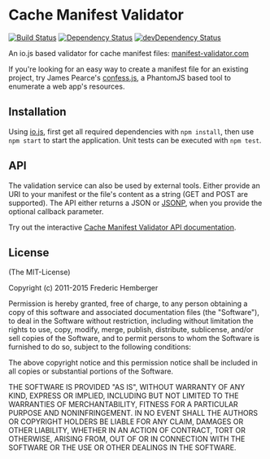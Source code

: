 # Cache Manifest Validator
[![Build Status][travis-image]][travis-url] [![Dependency Status][david-image]][david-url] [![devDependency Status][david-dev-image]][david-dev-url]

An io.js based validator for cache manifest files: [manifest-validator.com](http://manifest-validator.com)

If you're looking for an easy way to create a manifest file for an existing project, try James Pearce's [confess.js](https://github.com/jamesgpearce/confess), a PhantomJS based tool to enumerate a web app's resources.


## Installation

Using [io.js](http://iojs.org/), first get all required dependencies with `npm install`, then use `npm start` to start the application. Unit tests can be executed with `npm test`.


## API

The validation service can also be used by external tools. Either provide an URI to your manifest or the file's content as a string (GET and POST are supported). The API either returns a JSON or [JSONP](http://en.wikipedia.org/wiki/JSON#JSONP), when you provide the optional callback parameter.

Try out the interactive [Cache Manifest Validator API documentation](http://manifest-validator.com/documentation).


## License

(The MIT-License)

Copyright (c) 2011-2015 Frederic Hemberger

Permission is hereby granted, free of charge, to any person obtaining a copy
of this software and associated documentation files (the "Software"), to deal
in the Software without restriction, including without limitation the rights
to use, copy, modify, merge, publish, distribute, sublicense, and/or sell
copies of the Software, and to permit persons to whom the Software is
furnished to do so, subject to the following conditions:

The above copyright notice and this permission notice shall be included in
all copies or substantial portions of the Software.

THE SOFTWARE IS PROVIDED "AS IS", WITHOUT WARRANTY OF ANY KIND, EXPRESS OR
IMPLIED, INCLUDING BUT NOT LIMITED TO THE WARRANTIES OF MERCHANTABILITY,
FITNESS FOR A PARTICULAR PURPOSE AND NONINFRINGEMENT. IN NO EVENT SHALL THE
AUTHORS OR COPYRIGHT HOLDERS BE LIABLE FOR ANY CLAIM, DAMAGES OR OTHER
LIABILITY, WHETHER IN AN ACTION OF CONTRACT, TORT OR OTHERWISE, ARISING FROM,
OUT OF OR IN CONNECTION WITH THE SOFTWARE OR THE USE OR OTHER DEALINGS IN
THE SOFTWARE.

[travis-image]: http://img.shields.io/travis/fhemberger/manifest-validator.svg
[travis-url]: https://travis-ci.org/fhemberger/manifest-validator
[david-image]: http://img.shields.io/david/fhemberger/manifest-validator.svg
[david-url]: https://david-dm.org/fhemberger/manifest-validator
[david-dev-image]: http://img.shields.io/david/dev/fhemberger/manifest-validator.svg
[david-dev-url]: https://david-dm.org/fhemberger/manifest-validator#info=devDependencies
